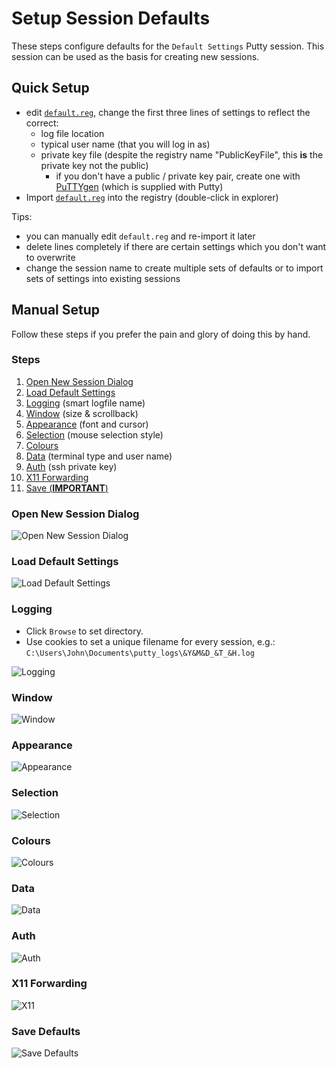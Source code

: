 # Setup Session Defaults

These steps configure defaults for the `Default Settings` Putty session.
This session can be used as the basis for creating new sessions.

## Quick Setup

- edit [`default.reg`](Default_Settings.reg), change the first three lines of settings to reflect the correct:
  - log file location
  - typical user name (that you will log in as)
  - private key file (despite the registry name "PublicKeyFile", this **is** the private key not the public)
    - if you don't have a public / private key pair, create one with [PuTTYgen](https://www.ssh.com/ssh/putty/windows/puttygen) (which is supplied with Putty)
- Import  [`default.reg`](Default_Settings.reg) into the registry (double-click in explorer)

Tips:

- you can manually edit `default.reg` and re-import it later
- delete lines completely if there are certain settings which you don't want to overwrite
- change the session name to create multiple sets of defaults or to import sets of settings into existing sessions

## Manual Setup

Follow these steps if you prefer the pain and glory of doing this by hand.

### Steps

1. [Open New Session Dialog](#open-new-session-dialog)
1. [Load Default Settings](#load-default-settings)
1. [Logging](#logging) (smart logfile name)
1. [Window](#window) (size & scrollback)
1. [Appearance](#appearance) (font and cursor)
1. [Selection](#selection) (mouse selection style)
1. [Colours](#colours)
1. [Data](#data) (terminal type and user name)
1. [Auth](#auth) (ssh private key)
1. [X11 Forwarding](#x11-forwarding)
1. [Save (**IMPORTANT**)](#Save-Defaults)

### Open New Session Dialog

![Open New Session Dialog](pictures/01_NewSession.PNG)

### Load Default Settings

![Load Default Settings](pictures/02_LoadDefaultSettings.png)

### Logging

- Click `Browse` to set directory.
- Use cookies to set a unique filename for every session, e.g.: `C:\Users\John\Documents\putty_logs\&Y&M&D_&T_&H.log`

![Logging](pictures/defaults/01_Logging.png)

### Window

![Window](pictures/defaults/02_Window.png)

### Appearance

![Appearance](pictures/defaults/03_Appearance.png)

### Selection

![Selection](pictures/defaults/04_Selection.png)

### Colours

![Colours](pictures/defaults/05_Colours.png)

### Data

![Data](pictures/defaults/06_Data.png)

### Auth

![Auth](pictures/defaults/07_Auth.png)

### X11 Forwarding

![X11](pictures/defaults/08_X11.png)

### Save Defaults

![Save Defaults](pictures/defaults/09_SaveDefaults.png)
